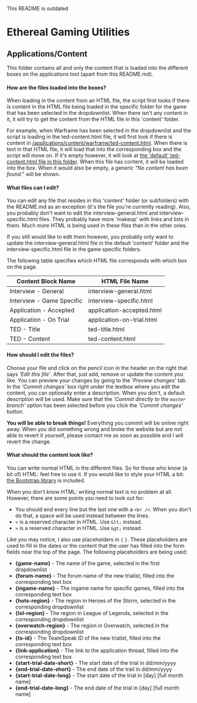 This README is outdated

# Ethereal Gaming Utilities

## Applications/Content

This folder contains all and only the content that is loaded into the different boxes
on the applications tool (apart from this README.md).

#### How are the files loaded into the boxes?

When loading in the content from an HTML file, the script first looks if
there is content in the HTML file being loaded in the specific folder
for the game that has been selected in the dropdownlist.
When there isn't any content in it,
it will try to get the content from the HTML file in this 'content' folder.

For example, when Warframe has been selected in the dropdownlist
and the script is loading in the ted-content.html file,
it will first look if there is content in
[/applications/content/warframe/ted-content.html](https://github.com/CV-Thoziard/cv-thoziard.github.io/blob/master/applications/content/warframe/ted-content.html).
When there is text in that HTML file, it will load that into the corresponding box
and the script will move on.
If it's empty however, it will look at 
[the 'default' ted-content.html file in this folder](https://github.com/CV-Thoziard/cv-thoziard.github.io/blob/master/applications/content/ted-content.html).
When this file has content, it will be loaded into the box.
When it would also be empty, a generic *"No content has been found."* will be shown.

#### What files can I edit?

You can edit any file that resides in this 'content' folder (or subfolders)
with the README.md as an exception (it's the file you're currently reading).
Also, you probably don't want to edit the interview-general.html and
interview-specific.html files.
They probably have more 'makeup' with links and lists in them.
Much more HTML is being used in these files than in the other ones.

If you still would like to edit them however,
you probably only want to update the interview-general.html file in the default 'content' folder
and the interview-specific.html file in the game specific folders.

The following table specifies which HTML file corresponds with which box on the page.

Content Block Name | HTML File Name
------------------ | --------------
Interview - General | interview-general.html
Interview - Game Specific | interview-specific.html
Application - Accepted | application-accepted.html
Application - On Trial | application-on-trial.html
TED - Title | ted-title.html
TED - Content | ted-content.html

#### How should I edit the files?

Choose your file and click on the pencil icon in the header on the right that says *'Edit this file'*.
After that, just add, remove or update the content you like.
You can preview your changes by going to the *'Preview changes'* tab.
In the *'Commit changes'* box right under the textbox where you edit the content, 
you can optionally enter a description.
When you don't, a default description will be used.
Make sure that the *'Commit directly to the `master` branch'* option has been selected
before you click the *'Commit changes'* button.

**You will be able to break things!**
Everything you commit will be online right away.
When you did something wrong and broke the website but are not able to revert it yourself,
please contact me as soon as possible and I will revert the change.

#### What should the content look like?

You can write normal HTML in the different files.
So for those who know (a bit of) HTML: feel free to use it.
If you would like to style your HTML a bit: 
[the Bootstrap library](http://getbootstrap.com/) is included.

When you don't know HTML: writing normal text is no problem at all.
However, there are some points you need to look out for:
* You should end every line but the last one with a `<br />`.
When you don't do that, a space will be used instead between the lines.
* `<` is a reserved character in HTML. Use `&lt;` instead.
* `>` is a reserved character in HTML. Use `&gt;` instead.

Like you may notice, I also use placeholders in `{` `}`.
These placeholders are used to fill in the dates or the content
that the user has filled into the form fields near the top of the page.
The following placeholders are being used:
* **{game-name}** - The name of the game, selected in the first dropdownlist
* **{forum-name}** - The forum name of the new trialist, filled into the corresponding text box
* **{ingame-name}** - The ingame name for specific games, filled into the corresponding text box
* **{hots-region}** - The region in Heroes of the Storm, selected in the corresponding dropdownlist
* **{lol-region}** - The region in League of Legends, selected in the corresponding dropdownlist
* **{overwatch-region}** - The region in Overwatch, selected in the corresponding dropdownlist
* **{ts-id}** - The TeamSpeak ID of the new trialist, filled into the corresponding text box
* **{link-application}** - The link to the application thread, filled into the corresponding text box
* **{start-trial-date-short}** - The start date of the trial in dd/mm/yyyy
* **{end-trial-date-short}** - The end date of the trail in dd/mm/yyyy
* **{start-trial-date-long}** - The start date of the trial in [day] [full month name]
* **{end-trial-date-long}** - The end date of the trial in [day] [full month name]
